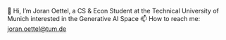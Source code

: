 
👋 Hi, I’m Joran Oettel, a CS & Econ Student at the Technical University of Munich interested in the Generative AI Space
📫 How to reach me: joran.oettel@tum.de

<!--
**ojoran/ojoran** is a ✨ _special_ ✨ repository because its `README.md` (this file) appears on your GitHub profile.

Here are some ideas to get you started:

- 🔭 I’m currently working on ...
- 🌱 I’m currently learning ...
- 👯 I’m looking to collaborate on ...
- 🤔 I’m looking for help with ...
- 💬 Ask me about ...
- 📫 How to reach me: ...
- 😄 Pronouns: ...
- ⚡ Fun fact: ...
-->

